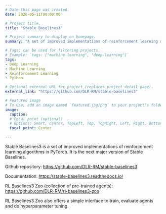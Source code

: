 ```yaml
---
# Date this page was created.
date: 2020-05-11T00:00:00

# Project title.
title: "Stable Baselines3"

# Project summary to display on homepage.
summary: "A set of improved implementations of reinforcement learning algorithms in PyTorch."

# Tags: can be used for filtering projects.
# Example: `tags: ["machine-learning", "deep-learning"]`
tags:
- Deep Learning
- Machine Learning
- Reinforcement Learning
- Python

# Optional external URL for project (replaces project detail page).
external_link: "https://github.com/DLR-RM/stable-baselines3"

# Featured image
# To use, add an image named `featured.jpg/png` to your project's folder.
image:
  caption:
  # Focal point (optional)
  # Options: Smart, Center, TopLeft, Top, TopRight, Left, Right, BottomLeft, Bottom, BottomRight
  focal_point: Center

---
```

Stable Baselines3 is a set of improved implementations of reinforcement learning algorithms in PyTorch. It is the next major version of Stable Baselines.

Github repository: https://github.com/DLR-RM/stable-baselines3

Documentation: https://stable-baselines3.readthedocs.io/

RL Baselines3 Zoo (collection of pre-trained agents): https://github.com/DLR-RM/rl-baselines3-zoo

RL Baselines3 Zoo also offers a simple interface to train, evaluate agents and do hyperparameter tuning.
